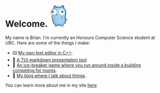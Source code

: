# Welcome.<img src="Dancing Gopher.gif" alt="go-img" title="Simple Image" width="70"/>

My name is Brian. I'm currently an Honours Computer Science student at UBC. Here are some of the things I make:

- ⌨️ [My own text editor in C++](https://github.com/BrianAnakPintar/step-writer).
- 🐸 [A TUI markdown presentation tool](https://github.com/BrianAnakPintar/frosche)
- 🏃 [An ice-breaker game where you run around inside a building competing for rooms](https://github.com/BrianAnakPintar/RoomRival).
- 📖 [My blog where I talk about things](https://www.brianmoniaga.com/Blog).

You can learn more about me in my site [here](https://brianmoniaga.com/)
